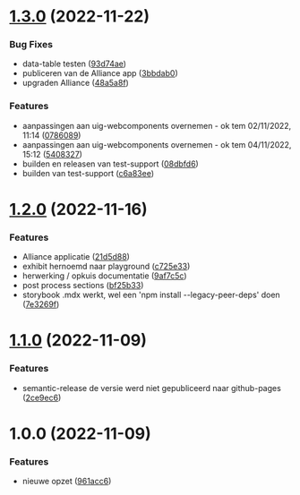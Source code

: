 # [1.3.0](https://github.com/milieuinfo/uig/compare/v1.2.0...v1.3.0) (2022-11-22)


### Bug Fixes

* data-table testen ([93d74ae](https://github.com/milieuinfo/uig/commit/93d74aefc6258df01ad643aa5cac323436f5a331))
* publiceren van de Alliance app ([3bbdab0](https://github.com/milieuinfo/uig/commit/3bbdab019230d61ea757a229289d0ee97b654a5c))
* upgraden Alliance ([48a5a8f](https://github.com/milieuinfo/uig/commit/48a5a8fc1a507a45775398e9a4f04865966069e0))


### Features

* aanpassingen aan uig-webcomponents overnemen - ok tem 02/11/2022, 11:14 ([0786089](https://github.com/milieuinfo/uig/commit/0786089578b2e90497eed1173f35d17d883533c1))
* aanpassingen aan uig-webcomponents overnemen - ok tem 04/11/2022, 15:12 ([5408327](https://github.com/milieuinfo/uig/commit/5408327512be3fab05eab9e407c319d3ab54b30b))
* builden en releasen van test-support ([08dbfd6](https://github.com/milieuinfo/uig/commit/08dbfd67360a0cde9c2b7e320a962fedf79492d8))
* builden van test-support ([c6a83ee](https://github.com/milieuinfo/uig/commit/c6a83eec0e65056586611bd8571cd6c660bd9163))

# [1.2.0](https://github.com/milieuinfo/uig/compare/v1.1.0...v1.2.0) (2022-11-16)


### Features

* Alliance applicatie ([21d5d88](https://github.com/milieuinfo/uig/commit/21d5d883ac0e30a494add74482d9683ab463b960))
* exhibit hernoemd naar playground ([c725e33](https://github.com/milieuinfo/uig/commit/c725e333fdd77400ab58ffe32de4ec0794de3077))
* herwerking / opkuis documentatie ([9af7c5c](https://github.com/milieuinfo/uig/commit/9af7c5c5ca6603d17151bc36bfda1bc4335c3df6))
* post process sections ([bf25b33](https://github.com/milieuinfo/uig/commit/bf25b33b4b18e4b2806e232ff64d628ef40e54db))
* storybook .mdx werkt, wel een 'npm install --legacy-peer-deps' doen ([7e3269f](https://github.com/milieuinfo/uig/commit/7e3269f54100137fe2d28b2b2fdc33f873e0d9dd))

# [1.1.0](https://github.com/milieuinfo/uig/compare/v1.0.0...v1.1.0) (2022-11-09)


### Features

* semantic-release de versie werd niet gepubliceerd naar github-pages ([2ce9ec6](https://github.com/milieuinfo/uig/commit/2ce9ec6bb6fd0a68c619373db5ba3a6d030ed90a))

# 1.0.0 (2022-11-09)


### Features

* nieuwe opzet ([961acc6](https://github.com/milieuinfo/uig/commit/961acc6ad6056fe7e0f7d7f29ea406a9159e318c))

